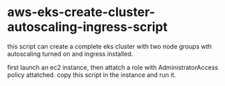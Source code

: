 # aws-eks-create-cluster-autoscaling-ingress-script
this script can create a complete eks cluster with two node groups wth autoscaling turned on and ingress installed.

first launch an ec2 instance, then attatch a role with AdministratorAccess policy attatched.
copy this script in the instance and run it.
